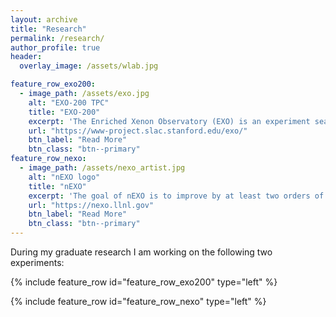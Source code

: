 ```yaml
---
layout: archive
title: "Research"
permalink: /research/
author_profile: true
header:
  overlay_image: /assets/wlab.jpg

feature_row_exo200:
  - image_path: /assets/exo.jpg
    alt: "EXO-200 TPC"
    title: "EXO-200"
    excerpt: 'The Enriched Xenon Observatory (EXO) is an experiment searching for the neutrino-less double beta decay $(0\nu\beta\beta)$ of the isotope ${}^{136}\mathrm{Xe}$. It is a hypothetical decay that can only occur if neutrinos are Majorana fermions, which means that neutrinos are their own anti-particles. The detector technology used is a time projection chamber (TPC) filled with around 150kg of liquid xenon.'
    url: "https://www-project.slac.stanford.edu/exo/"
    btn_label: "Read More"
    btn_class: "btn--primary"
feature_row_nexo:
  - image_path: /assets/nexo_artist.jpg
    alt: "nEXO logo"
    title: "nEXO"
    excerpt: 'The goal of nEXO is to improve by at least two orders of magnitude in half-life sensitivity upon current generation experiment, reaching a half-life sensitivity of $\geq 10^{28}$ years.'
    url: "https://nexo.llnl.gov"
    btn_label: "Read More"
    btn_class: "btn--primary"
---
```


During my graduate research I am working on the following two experiments: 

{% include feature_row id="feature_row_exo200" type="left" %}

{% include feature_row id="feature_row_nexo" type="left" %}
